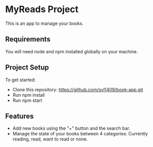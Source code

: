 # MyReads Project

This is an app to manage your books.

## Requirements
You will need node and npm installed globally on your machine.

## Project Setup

To get started:
* Clone this repository: https://github.com/syl1409/book-app.git
* Run npm install
* Run npm start

## Features

* Add new books using the "+" button and the search bar. 
* Manage the state of your books between 4 categories: Currently reading, read, want to read or none.


